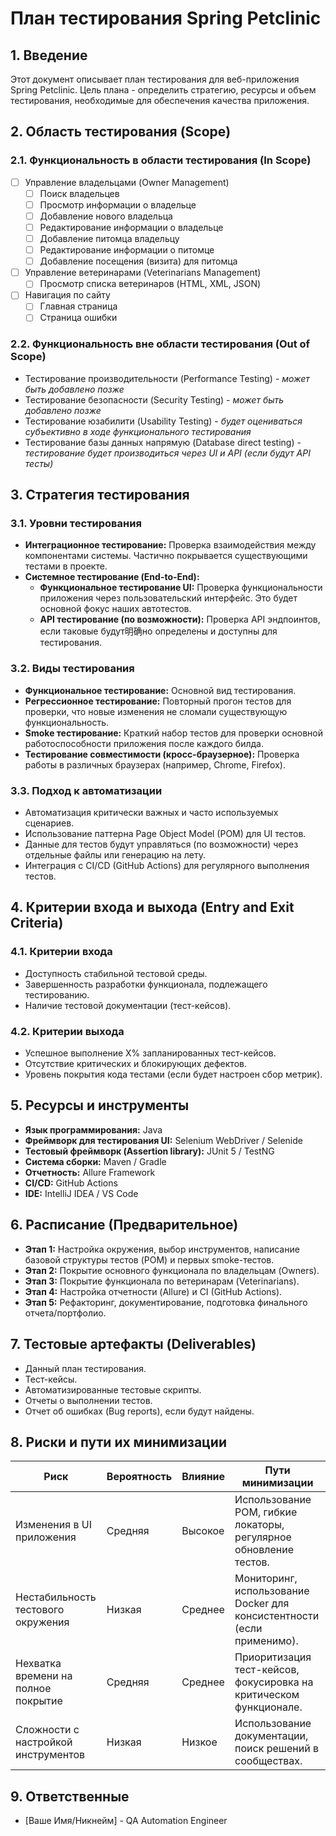 # План тестирования Spring Petclinic

## 1. Введение

Этот документ описывает план тестирования для веб-приложения Spring Petclinic. Цель плана - определить стратегию, ресурсы и объем тестирования, необходимые для обеспечения качества приложения.

## 2. Область тестирования (Scope)

### 2.1. Функциональность в области тестирования (In Scope)

- [ ] Управление владельцами (Owner Management)
  - [ ] Поиск владельцев
  - [ ] Просмотр информации о владельце
  - [ ] Добавление нового владельца
  - [ ] Редактирование информации о владельце
  - [ ] Добавление питомца владельцу
  - [ ] Редактирование информации о питомце
  - [ ] Добавление посещения (визита) для питомца
- [ ] Управление ветеринарами (Veterinarians Management)
  - [ ] Просмотр списка ветеринаров (HTML, XML, JSON)
- [ ] Навигация по сайту
  - [ ] Главная страница
  - [ ] Страница ошибки

### 2.2. Функциональность вне области тестирования (Out of Scope)

- Тестирование производительности (Performance Testing) - *может быть добавлено позже*
- Тестирование безопасности (Security Testing) - *может быть добавлено позже*
- Тестирование юзабилити (Usability Testing) - *будет оцениваться субъективно в ходе функционального тестирования*
- Тестирование базы данных напрямую (Database direct testing) - *тестирование будет производиться через UI и API (если будут API тесты)*

## 3. Стратегия тестирования

### 3.1. Уровни тестирования

- **Интеграционное тестирование:** Проверка взаимодействия между компонентами системы. Частично покрывается существующими тестами в проекте.
- **Системное тестирование (End-to-End):**
  - **Функциональное тестирование UI:** Проверка функциональности приложения через пользовательский интерфейс. Это будет основной фокус наших автотестов.
  - **API тестирование (по возможности):** Проверка API эндпоинтов, если таковые будут明确но определены и доступны для тестирования.

### 3.2. Виды тестирования

- **Функциональное тестирование:** Основной вид тестирования.
- **Регрессионное тестирование:** Повторный прогон тестов для проверки, что новые изменения не сломали существующую функциональность.
- **Smoke тестирование:** Краткий набор тестов для проверки основной работоспособности приложения после каждого билда.
- **Тестирование совместимости (кросс-браузерное):** Проверка работы в различных браузерах (например, Chrome, Firefox).

### 3.3. Подход к автоматизации

- Автоматизация критически важных и часто используемых сценариев.
- Использование паттерна Page Object Model (POM) для UI тестов.
- Данные для тестов будут управляться (по возможности) через отдельные файлы или генерацию на лету.
- Интеграция с CI/CD (GitHub Actions) для регулярного выполнения тестов.

## 4. Критерии входа и выхода (Entry and Exit Criteria)

### 4.1. Критерии входа

- Доступность стабильной тестовой среды.
- Завершенность разработки функционала, подлежащего тестированию.
- Наличие тестовой документации (тест-кейсов).

### 4.2. Критерии выхода

- Успешное выполнение X% запланированных тест-кейсов.
- Отсутствие критических и блокирующих дефектов.
- Уровень покрытия кода тестами (если будет настроен сбор метрик).

## 5. Ресурсы и инструменты

- **Язык программирования:** Java
- **Фреймворк для тестирования UI:** Selenium WebDriver / Selenide
- **Тестовый фреймворк (Assertion library):** JUnit 5 / TestNG
- **Система сборки:** Maven / Gradle
- **Отчетность:** Allure Framework
- **CI/CD:** GitHub Actions
- **IDE:** IntelliJ IDEA / VS Code

## 6. Расписание (Предварительное)

- **Этап 1:** Настройка окружения, выбор инструментов, написание базовой структуры тестов (POM) и первых smoke-тестов.
- **Этап 2:** Покрытие основного функционала по владельцам (Owners).
- **Этап 3:** Покрытие функционала по ветеринарам (Veterinarians).
- **Этап 4:** Настройка отчетности (Allure) и CI (GitHub Actions).
- **Этап 5:** Рефакторинг, документирование, подготовка финального отчета/портфолио.

## 7. Тестовые артефакты (Deliverables)

- Данный план тестирования.
- Тест-кейсы.
- Автоматизированные тестовые скрипты.
- Отчеты о выполнении тестов.
- Отчет об ошибках (Bug reports), если будут найдены.

## 8. Риски и пути их минимизации

| Риск                                       | Вероятность | Влияние | Пути минимизации                                                                 |
| ------------------------------------------ | ----------- | ------- | -------------------------------------------------------------------------------- |
| Изменения в UI приложения                   | Средняя     | Высокое | Использование POM, гибкие локаторы, регулярное обновление тестов.                 |
| Нестабильность тестового окружения        | Низкая      | Среднее | Мониторинг, использование Docker для консистентности (если применимо).           |
| Нехватка времени на полное покрытие        | Средняя     | Среднее | Приоритизация тест-кейсов, фокусировка на критическом функционале.               |
| Сложности с настройкой инструментов        | Низкая      | Низкое  | Использование документации, поиск решений в сообществах.                          |

## 9. Ответственные

- [Ваше Имя/Никнейм] - QA Automation Engineer 